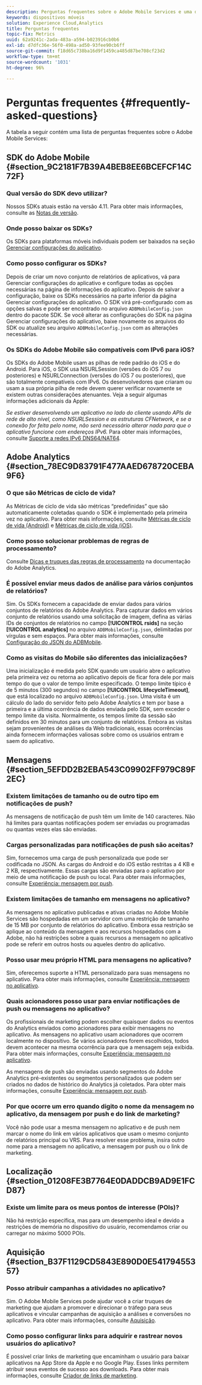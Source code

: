 ```yaml
---
description: Perguntas frequentes sobre o Adobe Mobile Services e uma descrição geral dos recursos.
keywords: dispositivos móveis
solution: Experience Cloud,Analytics
title: Perguntas frequentes
topic-fix: Metrics
uuid: 62a9241c-2ada-483a-a594-b023916cb0b6
exl-id: d7dfc36e-56f0-498a-ad50-93fee90cb6ff
source-git-commit: f18d65c738ba16d9f1459ca485d87be708cf23d2
workflow-type: tm+mt
source-wordcount: '1031'
ht-degree: 96%

---
```


# Perguntas frequentes {#frequently-asked-questions}

A tabela a seguir contém uma lista de perguntas frequentes sobre o Adobe Mobile Services:

## SDK do Adobe Mobile {#section_9C2181F7B39A4BEB8EE6BCEFCF14C72F}

### Qual versão do SDK devo utilizar?

Nossos SDKs atuais estão na versão 4.11. Para obter mais informações, consulte as [Notas de versão](https://experienceleague.adobe.com/docs/release-notes/experience-cloud/current.html?lang=pt-BR).

### Onde posso baixar os SDKs?

Os SDKs para plataformas móveis individuais podem ser baixados na seção [Gerenciar configurações do aplicativo](/help/using/c-manage-app-settings/c-manage-app-settings.md).

### Como posso configurar os SDKs?

Depois de criar um novo conjunto de relatórios de aplicativos, vá para Gerenciar configurações do aplicativo e configure todas as opções necessárias na página de informações do aplicativo. Depois de salvar a configuração, baixe os SDKs necessários na parte inferior da página Gerenciar configurações do aplicativo. O SDK virá pré-configurado com as opções salvas e pode ser encontrado no arquivo `ADBMobileConfig.json` dentro do pacote SDK. Se você alterar as configurações do SDK na página Gerenciar configurações do aplicativo, baixe novamente os arquivos do SDK ou atualize seu arquivo `ADBMobileConfig.json` com as alterações necessárias.

### Os SDKs do Adobe Mobile são compatíveis com IPv6 para iOS?

Os SDKs do Adobe Mobile usam as pilhas de rede padrão do iOS e do Android. Para iOS, o SDK usa NSURLSession (versões do iOS 7 ou posteriores) e NSURLConnection (versões do iOS 7 ou posteriores), que são totalmente compatíveis com IPv6. Os desenvolvedores que criaram ou usam a sua própria pilha de rede devem querer verificar novamente se existem outras considerações atenuantes. Veja a seguir algumas informações adicionais da Apple:

*Se estiver desenvolvendo um aplicativo no lado do cliente usando APIs de rede de alto nível, como NSURLSession e as estruturas CFNetwork, e se a conexão for feita pelo nome, não será necessário alterar nada para que o aplicativo funcione com endereços IPv6.* Para obter mais informações, consulte [Suporte a redes IPv6 DNS64/NAT64](https://developer.apple.com/library/content/documentation/NetworkingInternetWeb/Conceptual/NetworkingOverview/UnderstandingandPreparingfortheIPv6Transition/UnderstandingandPreparingfortheIPv6Transition.html#__/apple_ref/doc/uid/TP40010220-CH213-SW1).

## Adobe Analytics {#section_78EC9D83791F477AAED678720CEBA9F6}

### O que são Métricas de ciclo de vida?

As Métricas de ciclo de vida são métricas “predefinidas” que são automaticamente coletadas quando o SDK é implementado pela primeira vez no aplicativo. Para obter mais informações, consulte [Métricas de ciclo de vida (Android)](/help/android/metrics.md) e [Métricas de ciclo de vida (iOS)](/help/ios/metrics.md).

### Como posso solucionar problemas de regras de processamento?

Consulte [Dicas e truques das regras de processamento](https://experienceleague.adobe.com/docs/analytics/admin/admin-tools/processing-rules/processing-rules-tips.html) na documentação do Adobe Analytics.

### É possível enviar meus dados de análise para vários conjuntos de relatórios?

Sim. Os SDKs fornecem a capacidade de enviar dados para vários conjuntos de relatórios do Adobe Analytics. Para capturar dados em vários conjunto de relatórios usando uma solicitação de imagem, defina as várias IDs de conjuntos de relatórios no campo **[!UICONTROL rsids]** na seção **[!UICONTROL analytics]** no arquivo `ADBMobileConfig.json`, delimitadas por vírgulas e sem espaços. Para obter mais informações, consulte [Configuração do JSON do ADBMobile](/help/ios/configuration/json-config/json-config.md).

### Como as visitas do Mobile são diferentes das inicializações?

Uma inicialização é medida pelo SDK quando um usuário abre o aplicativo pela primeira vez ou retorna ao aplicativo depois de ficar fora dele por mais tempo do que o valor de tempo limite especificado. O tempo limite típico é de 5 minutos (300 segundos) no campo **[!UICONTROL lifecycleTimeout]**, que está localizado no arquivo `ADBMobileConfig.json`. Uma visita é um cálculo do lado do servidor feito pelo Adobe Analytics e tem por base a primeira e a última ocorrência de dados enviada pelo SDK, sem exceder o tempo limite da visita. Normalmente, os tempos limite da sessão são definidos em 30 minutos para um conjunto de relatórios. Embora as visitas sejam provenientes de análises da Web tradicionais, essas ocorrências ainda fornecem informações valiosas sobre como os usuários entram e saem do aplicativo.

## Mensagens {#section_5EFDD2B2EBA543C09902FF979C89F2EC}

### Existem limitações de tamanho ou de outro tipo em notificações de push?

As mensagens de notificação de push têm um limite de 140 caracteres. Não há limites para quantas notificações podem ser enviadas ou programadas ou quantas vezes elas são enviadas.

### Cargas personalizadas para notificações de push são aceitas?

Sim, fornecemos uma carga de push personalizada que pode ser codificada no JSON. As cargas do Android e do iOS estão restritas a 4 KB e 2 KB, respectivamente. Essas cargas são enviadas para o aplicativo por meio de uma notificação de push ou local. Para obter mais informações, consulte [Experiência: mensagem por push](/help/using/in-app-messaging/t-create-push-message/c-experience-push-message.md).

### Existem limitações de tamanho em mensagens no aplicativo?

As mensagens no aplicativo publicadas e ativas criadas no Adobe Mobile Services são hospedadas em um servidor com uma restrição de tamanho de 15 MB por conjunto de relatórios do aplicativo. Embora essa restrição se aplique ao conteúdo da mensagem e aos recursos hospedados com a Adobe, não há restrições sobre a quais recursos a mensagem no aplicativo pode se referir em outros hosts ou aqueles dentro do aplicativo.

### Posso usar meu próprio HTML para mensagens no aplicativo?

Sim, oferecemos suporte a HTML personalizado para suas mensagens no aplicativo. Para obter mais informações, consulte [Experiência: mensagem no aplicativo](/help/using/in-app-messaging/t-in-app-message/c-experience-in-app-message.md).

### Quais acionadores posso usar para enviar notificações de push ou mensagens no aplicativo?

Os profissionais de marketing podem escolher quaisquer dados ou eventos do Analytics enviados como acionadores para exibir mensagens no aplicativo. As mensagens no aplicativo usam acionadores que ocorrem localmente no dispositivo. Se vários acionadores forem escolhidos, todos devem acontecer na mesma ocorrência para que a mensagem seja exibida. Para obter mais informações, consulte [Experiência: mensagem no aplicativo](/help/using/in-app-messaging/t-in-app-message/c-experience-in-app-message.md).

As mensagens de push são enviadas usando segmentos do Adobe Analytics pré-existentes ou segmentos personalizados que podem ser criados no dados de histórico do Analytics já coletados. Para obter mais informações, consulte [Experiência: mensagem por push](/help/using/in-app-messaging/t-create-push-message/c-experience-push-message.md).

### Por que ocorre um erro quando digito o nome da mensagem no aplicativo, da mensagem por push e do link de marketing?

Você não pode usar a mesma mensagem no aplicativo e de push nem marcar o nome do link em vários aplicativos que usam o mesmo conjunto de relatórios principal ou VRS. Para resolver esse problema, insira outro nome para a mensagem no aplicativo, a mensagem por push ou o link de marketing.

## Localização {#section_01208FE3B7764E0DADDCB9AD9E1FCD87}

### Existe um limite para os meus pontos de interesse (POIs)?

Não há restrição específica, mas para um desempenho ideal e devido a restrições de memória no dispositivo do usuário, recomendamos criar ou carregar no máximo 5000 POIs.

## Aquisição {#section_B37F1129CD5843E890D0E54179455357}

### Posso atribuir campanhas a atividades no aplicativo?

Sim. O Adobe Mobile Services pode ajudar você a criar truques de marketing que ajudam a promover e direcionar o tráfego para seus aplicativos e vincular campanhas de aquisição a análises e conversões no aplicativo. Para obter mais informações, consulte [Aquisição](/help/using/acquisition-main/acquisition-main.md).

### Como posso configurar links para adquirir e rastrear novos usuários do aplicativo?

É possível criar links de marketing que encaminham o usuário para baixar aplicativos na App Store da Apple e no Google Play. Esses links permitem atribuir seus eventos de sucesso aos downloads. Para obter mais informações, consulte [Criador de links de marketing](/help/using/acquisition-main/c-marketing-links-builder/c-marketing-links-builder.md).
